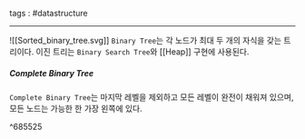 tags : #datastructure 

---

![[Sorted_binary_tree.svg]]
`Binary Tree`는 각 노드가 최대 두 개의 자식을 갖는 트리이다. 이진 트리는 `Binary Search Tree`와 [[Heap]] 구현에 사용된다.

##### Complete Binary Tree
`Complete Binary Tree`는 마지막 레벨을 제외하고 모든 레벨이 완전이 채워져 있으며, 모든 노드는 가능한 한 가장 왼쪽에 있다. 

^685525
